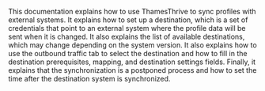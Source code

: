 This documentation explains how to use ThamesThrive to sync profiles with external systems. It explains how to set up a destination, which is a set of credentials that point to an external system where the profile data will be sent when it is changed. It also explains the list of available destinations, which may change depending on the system version. It also explains how to use the outbound traffic tab to select the destination and how to fill in the destination prerequisites, mapping, and destination settings fields. Finally, it explains that the synchronization is a postponed process and how to set the time after the destination system is synchronized.
